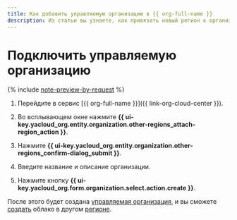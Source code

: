 ```yaml
---
title: Как добавить управляемую организацию в {{ org-full-name }}
description: Из статьи вы узнаете, как привязать новый регион к организации.
---
```


# Подключить управляемую организацию

{% include [note-preview-by-request](../../_includes/note-preview-by-request.md) %}

1. Перейдите в сервис [{{ org-full-name }}]({{ link-org-cloud-center }}).

1. Во всплывающем окне нажмите **{{ ui-key.yacloud_org.entity.organization.other-regions_attach-region_action }}**.

1. Нажмите **{{ ui-key.yacloud_org.entity.organization.other-regions_confirm-dialog_submit }}**.

1. Введите название и описание организации.

1. Нажмите кнопку **{{ ui-key.yacloud_org.form.organization.select.action.create }}**.

После этого будет создана [управляемая организация](../concepts/controlled-org.md), и вы сможете [создать](../../resource-manager/operations/cloud/create-in-another-region.md) облако в другом [регионе](../../overview/concepts/region.md).

